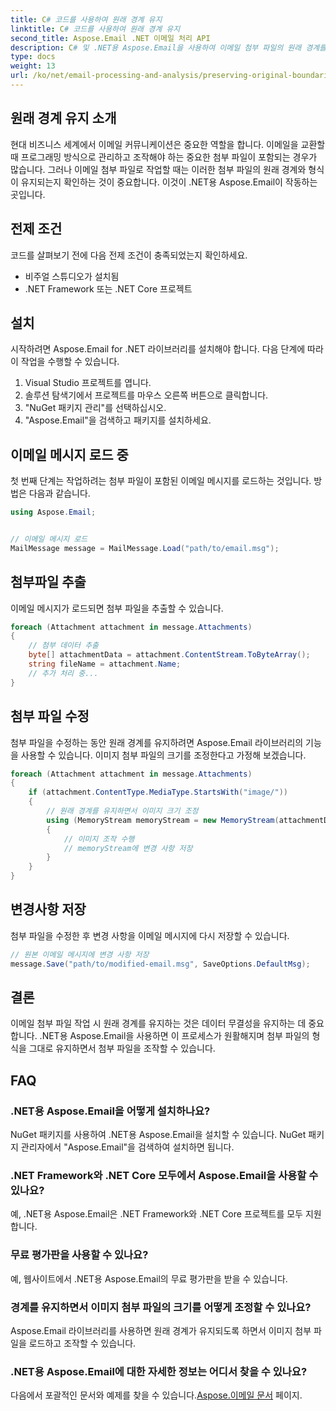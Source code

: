 ```yaml
---
title: C# 코드를 사용하여 원래 경계 유지
linktitle: C# 코드를 사용하여 원래 경계 유지
second_title: Aspose.Email .NET 이메일 처리 API
description: C# 및 .NET용 Aspose.Email을 사용하여 이메일 첨부 파일의 원래 경계를 유지하는 방법을 알아보세요. 소스 코드가 포함된 단계별 가이드입니다.
type: docs
weight: 13
url: /ko/net/email-processing-and-analysis/preserving-original-boundaries-using-csharp-code/
---
```


## 원래 경계 유지 소개

현대 비즈니스 세계에서 이메일 커뮤니케이션은 중요한 역할을 합니다. 이메일을 교환할 때 프로그래밍 방식으로 관리하고 조작해야 하는 중요한 첨부 파일이 포함되는 경우가 많습니다. 그러나 이메일 첨부 파일로 작업할 때는 이러한 첨부 파일의 원래 경계와 형식이 유지되는지 확인하는 것이 중요합니다. 이것이 .NET용 Aspose.Email이 작동하는 곳입니다.

## 전제 조건

코드를 살펴보기 전에 다음 전제 조건이 충족되었는지 확인하세요.

- 비주얼 스튜디오가 설치됨
- .NET Framework 또는 .NET Core 프로젝트

## 설치

시작하려면 Aspose.Email for .NET 라이브러리를 설치해야 합니다. 다음 단계에 따라 이 작업을 수행할 수 있습니다.

1. Visual Studio 프로젝트를 엽니다.
2. 솔루션 탐색기에서 프로젝트를 마우스 오른쪽 버튼으로 클릭합니다.
3. "NuGet 패키지 관리"를 선택하십시오.
4. "Aspose.Email"을 검색하고 패키지를 설치하세요.

## 이메일 메시지 로드 중

첫 번째 단계는 작업하려는 첨부 파일이 포함된 이메일 메시지를 로드하는 것입니다. 방법은 다음과 같습니다.

```csharp
using Aspose.Email;


// 이메일 메시지 로드
MailMessage message = MailMessage.Load("path/to/email.msg");
```

## 첨부파일 추출

이메일 메시지가 로드되면 첨부 파일을 추출할 수 있습니다.

```csharp
foreach (Attachment attachment in message.Attachments)
{
    // 첨부 데이터 추출
    byte[] attachmentData = attachment.ContentStream.ToByteArray();
    string fileName = attachment.Name;
    // 추가 처리 중...
}
```

## 첨부 파일 수정

첨부 파일을 수정하는 동안 원래 경계를 유지하려면 Aspose.Email 라이브러리의 기능을 사용할 수 있습니다. 이미지 첨부 파일의 크기를 조정한다고 가정해 보겠습니다.

```csharp
foreach (Attachment attachment in message.Attachments)
{
    if (attachment.ContentType.MediaType.StartsWith("image/"))
    {
        // 원래 경계를 유지하면서 이미지 크기 조정
        using (MemoryStream memoryStream = new MemoryStream(attachmentData))
        {
            // 이미지 조작 수행
            // memoryStream에 변경 사항 저장
        }
    }
}
```

## 변경사항 저장

첨부 파일을 수정한 후 변경 사항을 이메일 메시지에 다시 저장할 수 있습니다.

```csharp
// 원본 이메일 메시지에 변경 사항 저장
message.Save("path/to/modified-email.msg", SaveOptions.DefaultMsg);
```

## 결론

이메일 첨부 파일 작업 시 원래 경계를 유지하는 것은 데이터 무결성을 유지하는 데 중요합니다. .NET용 Aspose.Email을 사용하면 이 프로세스가 원활해지며 첨부 파일의 형식을 그대로 유지하면서 첨부 파일을 조작할 수 있습니다.

## FAQ

### .NET용 Aspose.Email을 어떻게 설치하나요?

NuGet 패키지를 사용하여 .NET용 Aspose.Email을 설치할 수 있습니다. NuGet 패키지 관리자에서 "Aspose.Email"을 검색하여 설치하면 됩니다.

### .NET Framework와 .NET Core 모두에서 Aspose.Email을 사용할 수 있나요?

예, .NET용 Aspose.Email은 .NET Framework와 .NET Core 프로젝트를 모두 지원합니다.

### 무료 평가판을 사용할 수 있나요?

예, 웹사이트에서 .NET용 Aspose.Email의 무료 평가판을 받을 수 있습니다.

### 경계를 유지하면서 이미지 첨부 파일의 크기를 어떻게 조정할 수 있나요?

Aspose.Email 라이브러리를 사용하면 원래 경계가 유지되도록 하면서 이미지 첨부 파일을 로드하고 조작할 수 있습니다.

### .NET용 Aspose.Email에 대한 자세한 정보는 어디서 찾을 수 있나요?

 다음에서 포괄적인 문서와 예제를 찾을 수 있습니다.[Aspose.이메일 문서](https://reference.aspose.com/email/net/) 페이지.
